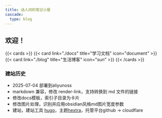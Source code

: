 ```yaml
---
title: 话人间的笔记小屋
cascade:
  type: blog
---
```


## 欢迎！

{{< cards >}}
  {{< card link="./docs" title="学习文档" icon="document" >}}
  {{< card link="./blog" title="生活博客" icon="sun" >}}
{{< /cards >}}

### 建站历史  

- 2025-07-04 部署到aliyunoss
- markdown 兼容，修改 render-link，支持转换到 md 文件的链接
- 修改docs模板，索引子目录为卡片
- 修改图片处理，识别并应用obsidian风格md图片宽度参数
- 建站，建站工具 [hugo](https://gohugo.io/)，主题[hextra](https://imfing.github.io/hextra/zh-cn/)，托管平台github → cloudflare
